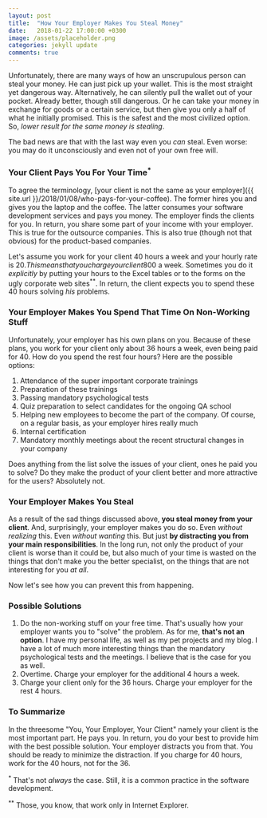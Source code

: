 ```yaml
---
layout: post
title:  "How Your Employer Makes You Steal Money"
date:   2018-01-22 17:00:00 +0300
image: /assets/placeholder.png
categories: jekyll update
comments: true
---
```


Unfortunately, there are many ways of how an unscrupulous person can steal your money. He can just pick up your wallet. This is the most straight yet dangerous way. Alternatively, he can silently pull the wallet out of your pocket. Already better, though still dangerous. Or he can take your money in exchange for goods or a certain service, but then give you only a half of what he initially promised. This is the safest and the most civilized option. So, _lower result for the same money is stealing_.

The bad news are that with the last way even you _can_ steal. Even worse: you may do it unconsciously and even not of your own free will.

### Your Client Pays You For Your Time<sup>*</sup>

To agree the terminology, [your client is not the same as your employer]({{ site.url }}/2018/01/08/who-pays-for-your-coffee). The former hires you and gives you the laptop and the coffee. The latter consumes your software development services and pays you money. The employer finds the clients for you. In return, you share some part of your income with your employer. This is true for the outsource companies. This is also true (though not that obvious) for the product-based companies.

Let's assume you work for your client 40 hours a week and your hourly rate is 20$. This means that you charge your client 800$ a week. Sometimes you do it _explicitly_ by putting your hours to the Excel tables or to the forms on the ugly corporate web sites<sup>**</sup>. In return, the client expects you to spend these 40 hours solving _his_ problems.

### Your Employer Makes You Spend That Time On Non-Working Stuff

Unfortunately, your employer has his own plans on you. Because of these plans, you work for your client only about 36 hours a week, even being paid for 40. How do you spend the rest four hours? Here are the possible options:

1. Attendance of the super important corporate trainings
2. Preparation of these trainings
3. Passing mandatory psychological tests
4. Quiz preparation to select candidates for the ongoing QA school
5. Helping new employees to become the part of the company. Of course, on a regular basis, as your employer hires really much
6. Internal certification
7. Mandatory monthly meetings about the recent structural changes in your company

Does anything from the list solve the issues of your client, ones he paid you to solve? Do they make the product of your client better and more attractive for the users? Absolutely not.

### Your Employer Makes You Steal

As a result of the sad things discussed above, __you steal money from your client__. And, surprisingly, your employer makes you do so. Even _without realizing_ this. Even _without wanting_ this. But just __by distracting you from your main responsibilities__. In the long run, not only the product of your client is worse than it could be, but also much of your time is wasted on the things that don't make you the better specialist, on the things that are not interesting for you _at all_.

Now let's see how you can prevent this from happening.

### Possible Solutions

1. Do the non-working stuff on your free time. That's usually how your employer wants you to "solve" the problem. As for me, __that's not an option__. I have my personal life, as well as my pet projects and my blog. I have a lot of much more interesting things than the mandatory psychological tests and the meetings. I believe that is the case for you as well.
2. Overtime. Charge your employer for the additional 4 hours a week.
3. Charge your client only for the 36 hours. Charge your employer for the rest 4 hours.

### To Summarize

In the threesome "You, Your Employer, Your Client" namely your client is the most important part. He pays you. In return, you do your best to provide him with the best possible solution. Your employer distracts you from that. You should be ready to minimize the distraction. If you charge for 40 hours, work for the 40 hours, not for the 36.

<sup>*</sup> That's not _always_ the case. Still, it is a common practice in the software development.

<sup>**</sup> Those, you know, that work only in Internet Explorer.
